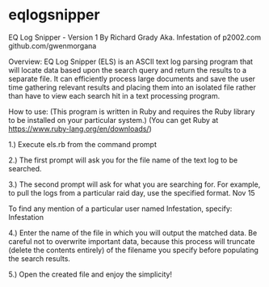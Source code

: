 # eqlogsnipper

EQ Log Snipper - Version 1
By Richard Grady
Aka. Infestation of p2002.com
github.com/gwenmorgana

Overview:
EQ Log Snipper (ELS) is an ASCII text log parsing program that will locate data based upon the search query and return the results to a separate file. It can efficiently process large documents and save the user time gathering relevant results and placing them
into an isolated file rather than have to view each search hit in a text processing program.


How to use:
(This program is written in Ruby and requires the Ruby library to be installed on your particular system.)
(You can get Ruby at https://www.ruby-lang.org/en/downloads/)

1.) Execute els.rb from the command prompt

2.) The first prompt will ask you for the file name of the text log to be searched.

3.) The second prompt will ask for what you are searching for. For example, to pull the logs from a particular raid day, use the specified format. Nov 15

To find any mention of a particular user named Infestation, specify: Infestation

4.) Enter the name of the file in which you will output the matched data. Be careful not to overwrite important data, because this process will truncate (delete the contents entirely) of the filename you specify before populating the search results.

5.) Open the created file and enjoy the simplicity!

